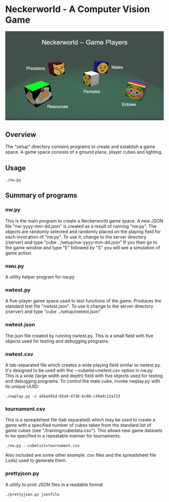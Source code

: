 # Neckerworld - A Computer Vision Game

![Neckerworld Player Cubesl](../images/Neckerworld-players.png)

## Overview

The "setup" directory contains programs to create and establish a game space.
A game space consists of a ground plane, player cubes and lighting.

## Usage

```
./nw.py
```

## Summary of programs

### nw.py
This is the main program to create a Neckerworld game space.
A new JSON file "nw-yyyy-mm-dd.json" is created as a result of running "nw.py".
The objects are randomly selected and randomly placed on the playing field for each invocation of "nw.py".
To use it, change to the server directory (/server) and type "cube ../setup/nw-yyyy-mm-dd.json"
If you then go to the game window and type "E" followed by "S" you will see a simulation of game action.

### nwu.py
A utility helper program for nw.py

### nwtest.py
A five-player game space used to test functions of the game.
Produces the standard test file "nwtest.json".
To use it change to the server directory (/server) and type "cube ../setup/nwtest.json"

### nwtest.json
The json file created by running nwtest.py.
This is a small field with five objects used for testing and debugging programs.

### nwtest.csv
A tab-separated file which creates a wide playing field similar to nwtest.py.
It's designed to be used with the --cubelist=nwtest.csv option in nw.py.
This is a wide (large width and depth) field with five objects used for testing and debugging programs.
To control the male cube, invoke nwplay.py with its unique UUID:
```
./nwplay.py -c a5ba491d-85a9-4736-bc60-c39adc12a723
```

### tournament.csv
This is a spreadsheet file (tab separated) which may be used to create a game with a specified number of cubes taken from the standard list of game cubes (see "/training/cubedata.csv").
This allows new game datasets to be specified in a repeatable manner for tournaments.

```
./nw.py --cubelist=tournament.csv
```

Also included are some other example .csv files and the spreadsheet file (.ods) used to generate them. 

### prettyjson.py
A utility to print JSON files in a readable format

```
./prettyjson.py jsonfile
```
